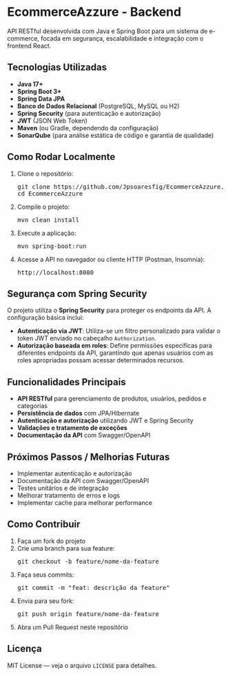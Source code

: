 <body>
    <h1>EcommerceAzzure - Backend</h1>
    <p>API RESTful desenvolvida com Java e Spring Boot para um sistema de e-commerce, focada em segurança, escalabilidade e integração com o frontend React.</p>

   <h2>Tecnologias Utilizadas</h2>
    <ul>
        <li><strong>Java 17+</strong></li>
        <li><strong>Spring Boot 3+</strong></li>
        <li><strong>Spring Data JPA</strong></li>
        <li><strong>Banco de Dados Relacional</strong> (PostgreSQL, MySQL ou H2)</li>
        <li><strong>Spring Security</strong> (para autenticação e autorização)</li>
        <li><strong>JWT</strong> (JSON Web Token)</li>
        <li><strong>Maven</strong> (ou Gradle, dependendo da configuração)</li>
      <li><strong>SonarQube</strong> (para análise estática de código e garantia de qualidade)</li>
    </ul>

   <h2>Como Rodar Localmente</h2>
    <ol>
        <li>Clone o repositório:
            <pre>git clone https://github.com/Jpsoaresfig/EcommerceAzzure.git
cd EcommerceAzzure</pre>
        </li>
        <li>Compile o projeto:
            <pre>mvn clean install</pre>
        </li>
        <li>Execute a aplicação:
            <pre>mvn spring-boot:run</pre>
        </li>
        <li>Acesse a API no navegador ou cliente HTTP (Postman, Insomnia):
            <pre>http://localhost:8080</pre>
        </li>
    </ol>

   <h2>Segurança com Spring Security</h2>
    <p>O projeto utiliza o <strong>Spring Security</strong> para proteger os endpoints da API. A configuração básica inclui:</p>
    <ul>
        <li><strong>Autenticação via JWT</strong>: Utiliza-se um filtro personalizado para validar o token JWT enviado no cabeçalho <code>Authorization</code>.</li>
        <li><strong>Autorização baseada em roles</strong>: Define permissões específicas para diferentes endpoints da API, garantindo que apenas usuários com as roles apropriadas possam acessar determinados recursos.</li>
    </ul>

  <h2>Funcionalidades Principais</h2>
    <ul>
        <li><strong>API RESTful</strong> para gerenciamento de produtos, usuários, pedidos e categorias</li>
        <li><strong>Persistência de dados</strong> com JPA/Hibernate</li>
        <li><strong>Autenticação e autorização</strong> utilizando JWT e Spring Security</li>
        <li><strong>Validações e tratamento de exceções</strong></li>
        <li><strong>Documentação da API</strong> com Swagger/OpenAPI</li>
    </ul>

  <h2>Próximos Passos / Melhorias Futuras</h2>
    <ul>
        <li>Implementar autenticação e autorização</li>
        <li>Documentação da API com Swagger/OpenAPI</li>
        <li>Testes unitários e de integração</li>
        <li>Melhorar tratamento de erros e logs</li>
        <li>Implementar cache para melhorar performance</li>
    </ul>

  <h2>Como Contribuir</h2>
    <ol>
        <li>Faça um fork do projeto</li>
        <li>Crie uma branch para sua feature:
            <pre>git checkout -b feature/nome-da-feature</pre>
        </li>
        <li>Faça seus commits:
            <pre>git commit -m "feat: descrição da feature"</pre>
        </li>
        <li>Envia para seu fork:
            <pre>git push origin feature/nome-da-feature</pre>
        </li>
        <li>Abra um Pull Request neste repositório</li>
    </ol>

  <h2>Licença</h2>
    <p>MIT License — veja o arquivo <code>LICENSE</code> para detalhes.</p>
</body>
</html>
